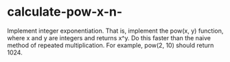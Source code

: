 # calculate-pow-x-n-
Implement integer exponentiation. That is, implement the pow(x, y) function, where x and y are integers and returns x^y.  Do this faster than the naive method of repeated multiplication.  For example, pow(2, 10) should return 1024.

